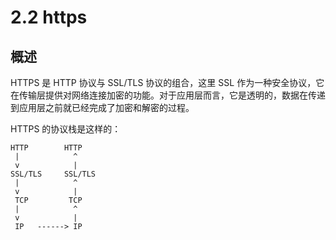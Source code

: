 # 2.2 https

## 概述

HTTPS 是 HTTP 协议与 SSL/TLS 协议的组合，这里 SSL 作为一种安全协议，它在传输层提供对网络连接加密的功能。对于应用层而言，它是透明的，数据在传递到应用层之前就已经完成了加密和解密的过程。

HTTPS 的协议栈是这样的：

    HTTP        HTTP
     |            ^
     v            |
    SSL/TLS     SSL/TLS
     |            ^
     v            |
     TCP         TCP
     |            ^
     v            |
     IP   ------> IP
